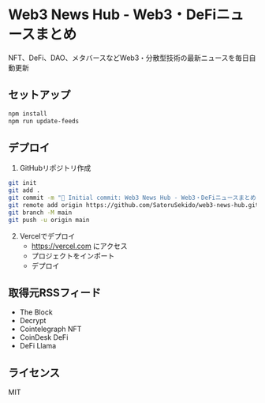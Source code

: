 # Web3 News Hub - Web3・DeFiニュースまとめ

NFT、DeFi、DAO、メタバースなどWeb3・分散型技術の最新ニュースを毎日自動更新

## セットアップ

```bash
npm install
npm run update-feeds
```

## デプロイ

1. GitHubリポジトリ作成
```bash
git init
git add .
git commit -m "🚀 Initial commit: Web3 News Hub - Web3・DeFiニュースまとめ"
git remote add origin https://github.com/SatoruSekido/web3-news-hub.git
git branch -M main
git push -u origin main
```

2. Vercelでデプロイ
   - https://vercel.com にアクセス
   - プロジェクトをインポート
   - デプロイ

## 取得元RSSフィード

- The Block
- Decrypt
- Cointelegraph NFT
- CoinDesk DeFi
- DeFi Llama

## ライセンス

MIT
